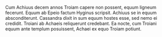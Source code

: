 Cum Achiuus decem annos Troiam capere non possent, equum ligneum fecerunt. Equum ab Epeio factum Hyginus scripsit. Achiuus se in equum absconditerunt. Cassandra dixit in sum equum hostes esse, sed nemo ei credidit. Troiani ab Achaeis reliquerunt credebant. Ea nocte, cum Troiani equum ante templum posuissent, Achaei ex equo Troiam potiunt.
